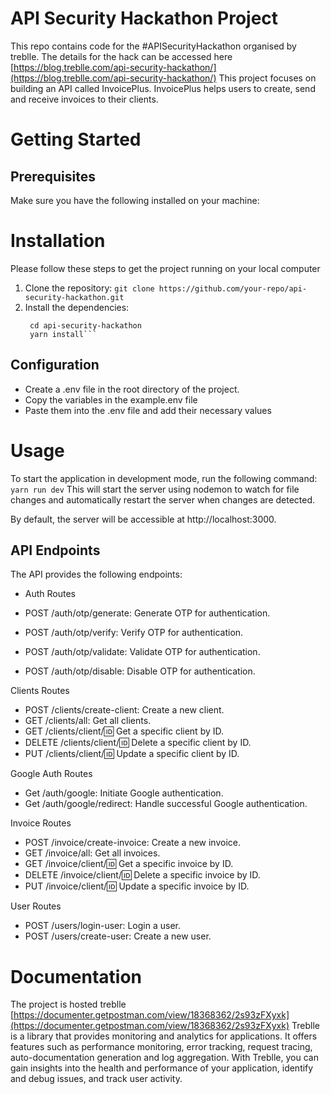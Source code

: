 # API Security Hackathon Project

This repo contains code for the #APISecurityHackathon organised by treblle. The details for the hack can be accessed here [https://blog.treblle.com/api-security-hackathon/](https://blog.treblle.com/api-security-hackathon/)
This project focuses on building an API called InvoicePlus. InvoicePlus helps users to create, send and receive invoices to their clients.

# Getting Started

## Prerequisites

Make sure you have the following installed on your machine:

# Installation

Please follow these steps to get the project running on your local computer

1. Clone the repository:
   `git clone https://github.com/your-repo/api-security-hackathon.git`
2. Install the dependencies:
   ````
    cd api-security-hackathon
    yarn install```
   ````

## Configuration

- Create a .env file in the root directory of the project.
- Copy the variables in the example.env file
- Paste them into the .env file and add their necessary values

# Usage

To start the application in development mode, run the following command:
`yarn run dev`
This will start the server using nodemon to watch for file changes and automatically restart the server when changes are detected.

By default, the server will be accessible at http://localhost:3000.

## API Endpoints

The API provides the following endpoints:

- Auth Routes

- POST /auth/otp/generate: Generate OTP for authentication.
- POST /auth/otp/verify: Verify OTP for authentication.
- POST /auth/otp/validate: Validate OTP for authentication.
- POST /auth/otp/disable: Disable OTP for authentication.

Clients Routes

- POST /clients/create-client: Create a new client.
- GET /clients/all: Get all clients.
- GET /clients/client/:id: Get a specific client by ID.
- DELETE /clients/client/:id: Delete a specific client by ID.
- PUT /clients/client/:id: Update a specific client by ID.

Google Auth Routes

- Get /auth/google: Initiate Google authentication.
- Get /auth/google/redirect: Handle successful Google authentication.

Invoice Routes

- POST /invoice/create-invoice: Create a new invoice.
- GET /invoice/all: Get all invoices.
- GET /invoice/client/:id: Get a specific invoice by ID.
- DELETE /invoice/client/:id: Delete a specific invoice by ID.
- PUT /invoice/client/:id: Update a specific invoice by ID.

User Routes

- POST /users/login-user: Login a user.
- POST /users/create-user: Create a new user.

# Documentation

The project is hosted treblle [https://documenter.getpostman.com/view/18368362/2s93zFXyxk](https://documenter.getpostman.com/view/18368362/2s93zFXyxk)
Treblle is a library that provides monitoring and analytics for applications. It offers features such as performance monitoring, error tracking, request tracing, auto-documentation generation and log aggregation. With Treblle, you can gain insights into the health and performance of your application, identify and debug issues, and track user activity.

